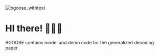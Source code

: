 
![bgoose_withtext](https://github.com/zixiao-yin/BGOOSE/assets/55424621/789bba4d-65a7-4a53-ba80-73ebfbf17cd0)

# HI there! :swan::swan::swan: 
BGOOSE contains model and demo code for the generalized decoding paper
